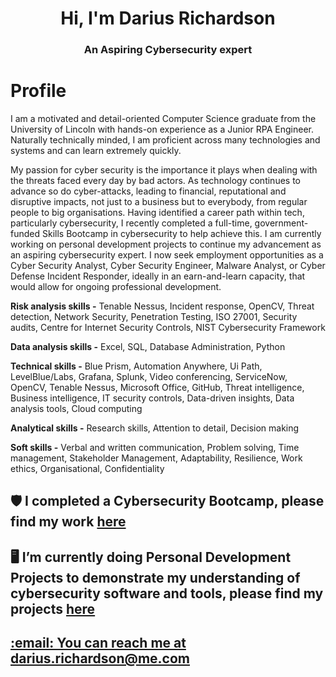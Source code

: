 <h1 align="center">Hi, I'm Darius Richardson</h1>
<h3 align="center">An Aspiring Cybersecurity expert</h3>
<h1>Profile</h1>
<p></p>I am a motivated and detail-oriented Computer Science graduate from the University of Lincoln with hands-on experience as a Junior RPA Engineer. Naturally technically minded, I am proficient across many technologies and systems and can learn extremely quickly.</p>
<p></p>My passion for cyber security is the importance it plays when dealing with the threats faced every day by bad actors. As technology continues to advance so do cyber-attacks, leading to financial, reputational and disruptive impacts, not just to a business but to everybody, from regular people to big organisations. Having identified a career path within tech, particularly cybersecurity, I recently completed a full-time, government-funded Skills Bootcamp in cybersecurity to help achieve this. I am currently working on personal development projects to continue my advancement as an aspiring cybersecurity expert. I now seek employment opportunities as a Cyber Security Analyst, Cyber Security Engineer, Malware Analyst, or Cyber Defense Incident Responder, ideally in an earn-and-learn capacity, that would allow for ongoing professional development.</p>

<p><b>Risk analysis skills -</b> Tenable Nessus, Incident response, OpenCV, Threat detection, Network Security,
Penetration Testing, ISO 27001, Security audits, Centre for Internet Security Controls,
NIST Cybersecurity Framework</p>
<p></p><b>Data analysis skills -</b> Excel, SQL, Database Administration, Python</p>
<p><b>Technical skills -</b> Blue Prism, Automation Anywhere, Ui Path, LevelBlue/Labs, Grafana, Splunk, Video
conferencing, ServiceNow, OpenCV, Tenable Nessus, Microsoft Office, GitHub, Threat intelligence,
Business intelligence, IT security controls, Data-driven insights, Data analysis tools, Cloud computing</p>
<p></p><b>Analytical skills -</b> Research skills, Attention to detail, Decision making</p>
<p></p><b>Soft skills -</b> Verbal and written communication, Problem solving, Time management, Stakeholder
Management, Adaptability, Resilience, Work ethics, Organisational, Confidentiality</p>


<h2>🛡️ I completed a Cybersecurity Bootcamp, please find my work <a href="https://github.com/dariusrichardson55/CyberSecurity-Bootcamp" target="blank">here</h2></a>

<h2>🖥️ I’m currently doing Personal Development Projects to demonstrate my understanding of cybersecurity software and tools, please find my projects <a href="https://github.com/dariusrichardson55/Personal-Development-Projects" target="blank">here</h2>

<h2>:email: You can reach me at darius.richardson@me.com</h2>
